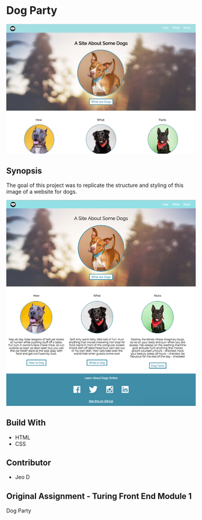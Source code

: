 # Dog Party

![screenshot of my dog party](screenshot.png)


## Synopsis
The goal of this project was to replicate the structure and styling of this image of a website for dogs.

![screenshot of original dog party](dog-party.png)

## Build With
* HTML
* CSS

## Contributor
* Jeo D

## Original Assignment - Turing Front End Module 1
Dog Party




